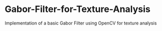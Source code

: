 # Gabor-Filter-for-Texture-Analysis
Implementation of a basic Gabor Filter using OpenCV for texture analysis 
